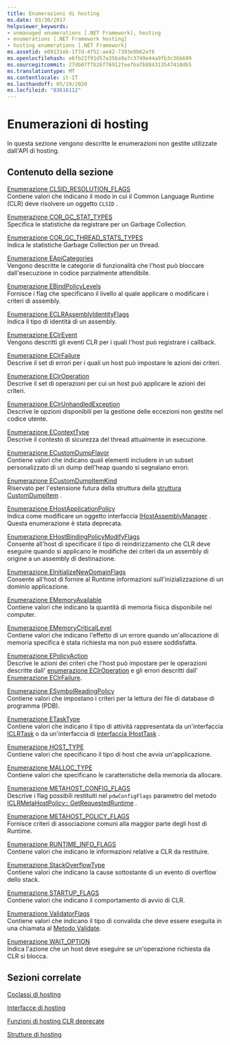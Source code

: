 ```yaml
---
title: Enumerazioni di hosting
ms.date: 03/30/2017
helpviewer_keywords:
- unmanaged enumerations [.NET Framework], hosting
- enumerations [.NET Framework hosting]
- hosting enumerations [.NET Framework]
ms.assetid: e09131eb-1f7d-4f52-ae42-7393e9b62ef6
ms.openlocfilehash: e6fb22f91d57a356a9a7c3749e44a9fb3c36b699
ms.sourcegitcommit: 27db07ffb26f76912feefba7b884313547410db5
ms.translationtype: MT
ms.contentlocale: it-IT
ms.lasthandoff: 05/19/2020
ms.locfileid: "83616112"
---
```

# <a name="hosting-enumerations"></a>Enumerazioni di hosting
In questa sezione vengono descritte le enumerazioni non gestite utilizzate dall'API di hosting.  
  
## <a name="in-this-section"></a>Contenuto della sezione  
 [Enumerazione CLSID_RESOLUTION_FLAGS](clsid-resolution-flags-enumeration.md)  
 Contiene valori che indicano il modo in cui il Common Language Runtime (CLR) deve risolvere un oggetto `CLSID` .  
  
 [Enumerazione COR_GC_STAT_TYPES](cor-gc-stat-types-enumeration.md)  
 Specifica le statistiche da registrare per un Garbage Collection.  
  
 [Enumerazione COR_GC_THREAD_STATS_TYPES](cor-gc-thread-stats-types-enumeration.md)  
 Indica le statistiche Garbage Collection per un thread.  
  
 [Enumerazione EApiCategories](eapicategories-enumeration.md)  
 Vengono descritte le categorie di funzionalità che l'host può bloccare dall'esecuzione in codice parzialmente attendibile.  
  
 [Enumerazione EBindPolicyLevels](ebindpolicylevels-enumeration.md)  
 Fornisce i flag che specificano il livello al quale applicare o modificare i criteri di assembly.  
  
 [Enumerazione ECLRAssemblyIdentityFlags](eclrassemblyidentityflags-enumeration.md)  
 Indica il tipo di identità di un assembly.  
  
 [Enumerazione EClrEvent](eclrevent-enumeration.md)  
 Vengono descritti gli eventi CLR per i quali l'host può registrare i callback.  
  
 [Enumerazione EClrFailure](eclrfailure-enumeration.md)  
 Descrive il set di errori per i quali un host può impostare le azioni dei criteri.  
  
 [Enumerazione EClrOperation](eclroperation-enumeration.md)  
 Descrive il set di operazioni per cui un host può applicare le azioni dei criteri.  
  
 [Enumerazione EClrUnhandledException](eclrunhandledexception-enumeration.md)  
 Descrive le opzioni disponibili per la gestione delle eccezioni non gestite nel codice utente.  
  
 [Enumerazione EContextType](econtexttype-enumeration.md)  
 Descrive il contesto di sicurezza del thread attualmente in esecuzione.  
  
 [Enumerazione ECustomDumpFlavor](ecustomdumpflavor-enumeration.md)  
 Contiene valori che indicano quali elementi includere in un subset personalizzato di un dump dell'heap quando si segnalano errori.  
  
 [Enumerazione ECustomDumpItemKind](ecustomdumpitemkind-enumeration.md)  
 Riservato per l'estensione futura della struttura della [struttura CustomDumpItem](customdumpitem-structure.md) .  
  
 [Enumerazione EHostApplicationPolicy](ehostapplicationpolicy-enumeration.md)  
 Indica come modificare un oggetto interfaccia [IHostAssemblyManager](ihostassemblymanager-interface.md) . Questa enumerazione è stata deprecata.  
  
 [Enumerazione EHostBindingPolicyModifyFlags](ehostbindingpolicymodifyflags-enumeration.md)  
 Consente all'host di specificare il tipo di reindirizzamento che CLR deve eseguire quando si applicano le modifiche dei criteri da un assembly di origine a un assembly di destinazione.  
  
 [Enumerazione EInitializeNewDomainFlags](einitializenewdomainflags-enumeration.md)  
 Consente all'host di fornire al Runtime informazioni sull'inizializzazione di un dominio applicazione.  
  
 [Enumerazione EMemoryAvailable](ememoryavailable-enumeration.md)  
 Contiene valori che indicano la quantità di memoria fisica disponibile nel computer.  
  
 [Enumerazione EMemoryCriticalLevel](ememorycriticallevel-enumeration.md)  
 Contiene valori che indicano l'effetto di un errore quando un'allocazione di memoria specifica è stata richiesta ma non può essere soddisfatta.  
  
 [Enumerazione EPolicyAction](epolicyaction-enumeration.md)  
 Descrive le azioni dei criteri che l'host può impostare per le operazioni descritte dall' [enumerazione EClrOperation](../../../../docs/framework/unmanaged-api/hosting/eclroperation-enumeration.md) e gli errori descritti dall' [Enumerazione EClrFailure](eclrfailure-enumeration.md).  
  
 [Enumerazione ESymbolReadingPolicy](esymbolreadingpolicy-enumeration.md)  
 Contiene valori che impostano i criteri per la lettura dei file di database di programma (PDB).  
  
 [Enumerazione ETaskType](etasktype-enumeration.md)  
 Contiene valori che indicano il tipo di attività rappresentata da un'interfaccia [ICLRTask](../../../../docs/framework/unmanaged-api/hosting/iclrtask-interface.md) o da un'interfaccia di [interfaccia IHostTask](ihosttask-interface.md) .  
  
 [Enumerazione HOST_TYPE](host-type-enumeration.md)  
 Contiene valori che specificano il tipo di host che avvia un'applicazione.  
  
 [Enumerazione MALLOC_TYPE](malloc-type-enumeration.md)  
 Contiene valori che specificano le caratteristiche della memoria da allocare.  
  
 [Enumerazione METAHOST_CONFIG_FLAGS](metahost-config-flags-enumeration.md)  
 Descrive i flag possibili restituiti nel `pdwConfigFlags` parametro del metodo [ICLRMetaHostPolicy:: GetRequestedRuntime](iclrmetahostpolicy-getrequestedruntime-method.md) .  
  
 [Enumerazione METAHOST_POLICY_FLAGS](metahost-policy-flags-enumeration.md)  
 Fornisce criteri di associazione comuni alla maggior parte degli host di Runtime.  
  
 [Enumerazione RUNTIME_INFO_FLAGS](runtime-info-flags-enumeration.md)  
 Contiene valori che indicano le informazioni relative a CLR da restituire.  
  
 [Enumerazione StackOverflowType](stackoverflowtype-enumeration.md)  
 Contiene valori che indicano la cause sottostante di un evento di overflow dello stack.  
  
 [Enumerazione STARTUP_FLAGS](startup-flags-enumeration.md)  
 Contiene valori che indicano il comportamento di avvio di CLR.  
  
 [Enumerazione ValidatorFlags](validatorflags-enumeration.md)  
 Contiene valori che indicano il tipo di convalida che deve essere eseguita in una chiamata al [Metodo Validate](iclrvalidator-validate-method.md).  
  
 [Enumerazione WAIT_OPTION](wait-option-enumeration.md)  
 Indica l'azione che un host deve eseguire se un'operazione richiesta da CLR si blocca.  
  
## <a name="related-sections"></a>Sezioni correlate  
 [Coclassi di hosting](hosting-coclasses.md)  
  
 [Interfacce di hosting](hosting-interfaces.md)  
  
 [Funzioni di hosting CLR deprecate](deprecated-clr-hosting-functions.md)  
  
 [Strutture di hosting](hosting-structures.md)
